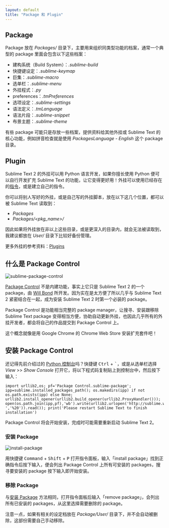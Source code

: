 ```yaml
---
layout: default
title: "Package 和 Plugin"
---
```

## <span id="package">Package</span>

Package 放在 _Packages/_ 目录下，主要用来组织同类型功能的档案，通常一个典型的 package 里面会包含以下这些档案：

* 建构系统（Build System）：_.sublime-build_
* 快捷键设定：_.sublime-keymap_
* 巨集：_.sublime-macro_
* 选单栏：_.sublime-menu_
* 外挂程式：_.py_
* preferences：_.tmPreferences_
* 选项设定：_.sublime-settings_
* 语法定义：_.tmLanguage_
* 语法片段：_.sublime-snippet_
* 布景主题：_.sublime-theme_

<!-- TODO: 不知道该怎么翻 .tmPreferences 这部份…… -->

有些 package 可能只是存放一些档案，提供资料给其他外挂或 Sublime Text 的核心功能，例如拼音检查就是使用 _PackagesLanguage - English_ 这个 package 目录。

## <span id="plugin">Plugin</span>

Sublime Text 2 的外挂可以用 Python 语言开发，如果你擅长使用 Python 便可以自行开发扩充 Sublime Text 的功能，让它变得更好用！外挂可以使用已经存在的[指令](/customization#commands)，或是建立自己的指令。

你可以将别人写好的外挂，或是自己写的外挂脚本，放在以下这几个位置，都可以被 Sublime Text 读取到：

* _Packages_
* _Packages/&lt;pkg_name&gt;/_

因此如果将外挂放在非以上这些目录，或是更深入的目录内，就会无法被读取到，我建议都放在 _User/_ 目录下比较好备份管理。

更多外挂的参考资料：[Plugins](http://docs.sublimetext.info/en/latest/extensibility/plugins.html)

## <span id="package-control">什么是 Package Control</span>

![sublime-package-control](/images/sublime-package-control.png)

[Package Control](http://wbond.net/sublime_packages/package_control) 不是内建功能，事实上它只是 Sublime Text 2 的一个 package，由 [Will Bond](http://wbond.net/) 所开发。因为实在是太方便了所以几乎与 Sublime Text 2 紧密结合在一起，成为安装 Sublime Text 2 时第一个必装的 package。

Package Control 是功能相当完整的 package manager，让搜寻、安装跟移除 Sublime Text  package 变得相当方便，协助自动更新外挂，也因此几乎所有的外挂开发者，都会将自己的作品提交到 Package Control 上。

这个概念就像是用 Google Chrome 的 Chrome Web Store 安装扩充套件吧！

## <span id="install-package-control">安装 Package Control</span>

还记得先前介绍过的 [Python 控制台](/basic-concepts/#python-console-and-python-api)吗？快捷键 <kbd>Ctrl</kbd> + <kbd>`</kbd>，或是从选单栏选择 _View_ >> _Show Console_ 打开它，将以下程式码复制贴上到控制台中，然后按下输入：

    import urllib2,os; pf='Package Control.sublime-package'; ipp=sublime.installed_packages_path(); os.makedirs(ipp) if not os.path.exists(ipp) else None; urllib2.install_opener(urllib2.build_opener(urllib2.ProxyHandler())); open(os.path.join(ipp,pf),'wb').write(urllib2.urlopen('http://sublime.wbond.net/'+pf.replace(' ','%20')).read()); print('Please restart Sublime Text to finish installation')

Package Control 将会开始安装，完成时可能需要重新启动 Sublime Text 2。

### <span id="install-package">安装 Package</span>

![install-package](/images/sublime-package-control-install.gif)

用快捷键 <kbd>Command</kbd> + <kbd>Shift</kbd> + <kbd>P</kbd> 打开指令面板，输入「install package」找到正确指令后按下输入，便会列出 Package Control 上所有可安装的 packages，搜寻要安装的 package 按下输入即开始安装。

### <span id="remove-package">移除 Package</span>

与[安装 Package](/package-control#remove-package) 方法相同，打开指令面板后输入「remove package」，会列出所有已安装的 packages，从这里选择需要删除的 package。

注意一点，如果有相关的设定档放在 _Package/User/_ 目录下，并不会自动被删除，这部份需要自己手动移除。
